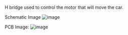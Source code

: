 H bridge used to control the motor that will move the car. 

Schematic Image
![image](https://github.com/user-attachments/assets/cf06ea93-1267-4c5b-808f-d3b3200f3be9)

PCB Image:
![image](https://github.com/user-attachments/assets/e59833f2-1771-4c96-ad73-173b48b9e696)


